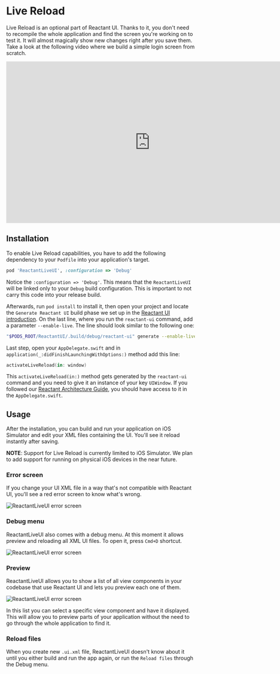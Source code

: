 # Live Reload

Live Reload is an optional part of Reactant UI. Thanks to it, you don't need to recompile the whole application and find the screen you're working on to test it. It will almost magically show new changes right after you save them. Take a look at the following video where we build a simple login screen from scratch.

<iframe width="768" height="432" src="https://www.youtube.com/embed/iZ3lA7Lyd3E" frameborder="0" allowfullscreen></iframe>

## Installation
To enable Live Reload capabilities, you have to add the following dependency to your `Podfile` into your application's target.

```ruby
pod 'ReactantLiveUI', :configuration => 'Debug'
```

Notice the `:configuration => 'Debug'`. This means that the `ReactantLiveUI` will be linked only to your `Debug` build configuration. This is important to not carry this code into your release build.

Afterwards, run `pod install` to install it, then open your project and locate the `Generate Reactant UI` build phase we set up in the [Reactant UI introduction](./introduction.md). On the last line, where you run the `reactant-ui` command, add a parameter `--enable-live`. The line should look similar to the following one:

```sh
"$PODS_ROOT/ReactantUI/.build/debug/reactant-ui" generate --enable-live --inputPath="$PROJECT_DIR/Application/" --outputFile="$SRCROOT/Application/Generated/GeneratedUI.swift" --xcodeprojPath="$PROJECT_DIR/ReactantUI.xcodeproj"
```

Last step, open your `AppDelegate.swift` and in `application(_:didFinishLaunchingWithOptions:)` method add this line:

```swift
activateLiveReload(in: window)
```

This `activateLiveReload(in:)` method gets generated by the `reactant-ui` command and you need to give it an instance of your key `UIWindow`. If you followed our [Reactant Architecture Guide](../getting-started/architecture.md), you should have access to it in the `AppDelegate.swift`.

## Usage

After the installation, you can build and run your application on iOS Simulator and edit your XML files containing the UI. You'll see it reload instantly after saving.

**NOTE**: Support for Live Reload is currently limited to iOS Simulator. We plan to add support for running on physical iOS devices in the near future.

### Error screen

If you change your UI XML file in a way that's not compatible with Reactant UI, you'll see a red error screen to know what's wrong.

![ReactantLiveUI error screen](../img/ReactantLiveUIError.png)

### Debug menu
ReactantLiveUI also comes with a debug menu. At this moment it allows preview and reloading all XML UI files. To open it, press `Cmd+D` shortcut.

![ReactantLiveUI error screen](../img/ReactantLiveUIDebug.png)

### Preview
ReactantLiveUI allows you to show a list of all view components in your codebase that use Reactant UI and lets you preview each one of them.

![ReactantLiveUI error screen](../img/ReactantLiveUIPreview.png)

In this list you can select a specific view component and have it displayed. This will allow you to preview parts of your application without the need to go through the whole application to find it.

### Reload files
When you create new `.ui.xml` file, ReactantLiveUI doesn't know about it until you either build and run the app again, or run the `Reload files` through the Debug menu.
